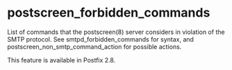 # postscreen_forbidden_commands 

 List of commands that the postscreen(8) server considers in
violation of the SMTP protocol. See smtpd_forbidden_commands for
syntax, and postscreen_non_smtp_command_action for possible actions.


 This feature is available in Postfix 2.8.  


